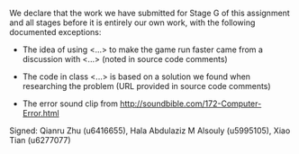 We declare that the work we have submitted for Stage G of this assignment and all stages before it is entirely our own work, with the following documented exceptions:

* The idea of using <...> to make the game run faster came from a discussion with <...> (noted in source code comments)

* The code in class <...> is based on a solution we found when researching the problem (URL provided in source code comments)

* The error sound clip from http://soundbible.com/172-Computer-Error.html

Signed: Qianru Zhu (u6416655),  Hala Abdulaziz M Alsouly (u5995105), Xiao Tian (u6277077)


